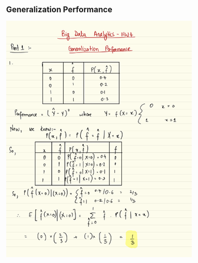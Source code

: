 ## Generalization Performance

<img src="https://github.com/Advaitiyer/advaitiyer.github.io/blob/master/assets/images/big-data-analytics/wk4-1.png?raw=true"/>
